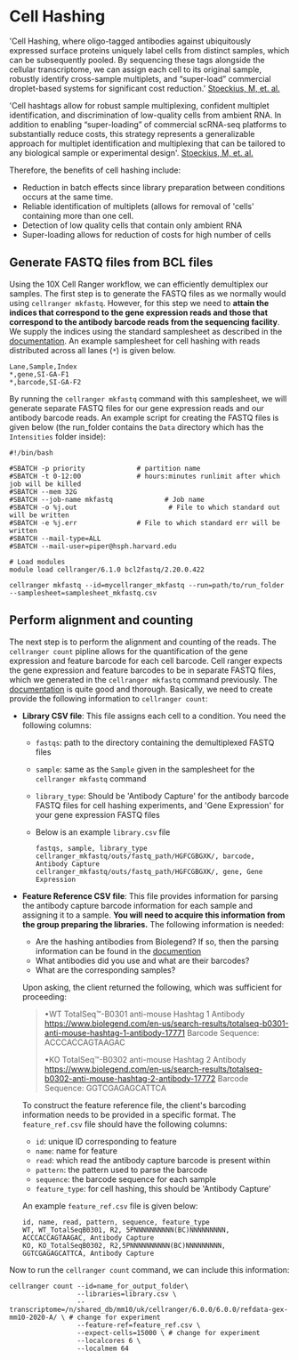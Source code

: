 # Cell Hashing

'Cell Hashing, where oligo-tagged antibodies against ubiquitously expressed surface proteins uniquely label cells from distinct samples, which can be subsequently pooled. By sequencing these tags alongside the cellular transcriptome, we can assign each cell to its original sample, robustly identify cross-sample multiplets, and “super-load” commercial droplet-based systems for significant cost reduction.' [Stoeckius, M, et. al.](https://genomebiology.biomedcentral.com/articles/10.1186/s13059-018-1603-1)  

'Cell hashtags allow for robust sample multiplexing, confident multiplet identification, and discrimination of low-quality cells from ambient RNA. In addition to enabling “super-loading” of commercial scRNA-seq platforms to substantially reduce costs, this strategy represents a generalizable approach for multiplet identification and multiplexing that can be tailored to any biological sample or experimental design'. [Stoeckius, M, et. al.](https://genomebiology.biomedcentral.com/articles/10.1186/s13059-018-1603-1)

Therefore, the benefits of cell hashing include:

- Reduction in batch effects since library preparation between conditions occurs at the same time.
- Reliable identification of multiplets (allows for removal of 'cells' containing more than one cell.
- Detection of low quality cells that contain only ambient RNA
- Super-loading allows for reduction of costs for high number of cells


## Generate FASTQ files from BCL files

Using the 10X Cell Ranger workflow, we can efficiently demultiplex our samples. The first step is to generate the FASTQ files as we normally would using `cellranger mkfastq`. However, for this step we need to **attain the indices that correspond to the gene expression reads and those that correspond to the antibody barcode reads from the sequencing facility**. We supply the indices using the standard samplesheet as described in the [documentation](https://support.10xgenomics.com/single-cell-gene-expression/software/pipelines/latest/using/mkfastq?src=pr&lss=none&cnm=&cid=NULL&src=pr&lss=none&cnm=&cid=NULL#simple_csv). An example samplesheet for cell hashing with reads distributed across all lanes (`*`) is given below.

```
Lane,Sample,Index
*,gene,SI-GA-F1
*,barcode,SI-GA-F2
```

By running the `cellranger mkfastq` command with this samplesheet, we will generate separate FASTQ files for our gene expression reads and our antibody barcode reads. An example script for creating the FASTQ files is given below (the run_folder contains the `Data` directory which has the `Intensities` folder inside):

```
#!/bin/bash

#SBATCH -p priority             # partition name
#SBATCH -t 0-12:00              # hours:minutes runlimit after which job will be killed
#SBATCH --mem 32G
#SBATCH --job-name mkfastq             # Job name
#SBATCH -o %j.out                       # File to which standard out will be written
#SBATCH -e %j.err               # File to which standard err will be written
#SBATCH --mail-type=ALL
#SBATCH --mail-user=piper@hsph.harvard.edu

# Load modules
module load cellranger/6.1.0 bcl2fastq/2.20.0.422

cellranger mkfastq --id=mycellranger_mkfastq --run=path/to/run_folder --samplesheet=samplesheet_mkfastq.csv
```

## Perform alignment and counting

The next step is to perform the alignment and counting of the reads. The `cellranger count` pipline allows for the quantification of the gene expression and feature barcode for each cell barcode. Cell ranger expects the gene expression and feature barcodes to be in separate FASTQ files, which we generated in the `cellranger mkfastq` command previously. The [documentation](https://support.10xgenomics.com/single-cell-gene-expression/software/pipelines/latest/using/feature-bc-analysis) is quite good and thorough. Basically, we need to create provide the following information to `cellranger count`:

- **Library CSV file**: This file assigns each cell to a condition. You need the following columns:
  - `fastqs`: path to the directory containing the demultiplexed FASTQ files
  - `sample`: same as the `Sample` given in the samplesheet for the `cellranger mkfastq` command
  - `library_type`: Should be 'Antibody Capture' for the antibody barcode FASTQ files for cell hashing experiments, and 'Gene Expression' for your gene expression FASTQ files
  - Below is an example `library.csv` file
    
    ```
    fastqs, sample, library_type
    cellranger_mkfastq/outs/fastq_path/HGFCGBGXK/, barcode, Antibody Capture
    cellranger_mkfastq/outs/fastq_path/HGFCGBGXK/, gene, Gene Expression
    ```
- **Feature Reference CSV file**: This file provides information for parsing the antibody capture barcode information for each sample and assigning it to a sample. **You will need to acquire this information from the group preparing the libraries.** The following information is needed:
  - Are the hashing antibodies from Biolegend? If so, then the parsing information can be found in the [documention](https://support.10xgenomics.com/single-cell-gene-expression/software/pipelines/latest/using/feature-bc-analysis#feature-ref)
  - What antibodies did you use and what are their barcodes?
  - What are the corresponding samples? 

  Upon asking, the client returned the following, which was sufficient for proceeding:
  
  > •WT
  > TotalSeq™-B0301 anti-mouse Hashtag 1 Antibody
  > https://www.biolegend.com/en-us/search-results/totalseq-b0301-anti-mouse-hashtag-1-antibody-17771
  > Barcode Sequence: ACCCACCAGTAAGAC
  > 
  > •KO
  > TotalSeq™-B0302 anti-mouse Hashtag 2 Antibody
  > https://www.biolegend.com/en-us/search-results/totalseq-b0302-anti-mouse-hashtag-2-antibody-17772
  > Barcode Sequence: GGTCGAGAGCATTCA
  
  To construct the feature reference file, the client's barcoding information needs to be provided in a specific format. The `feature_ref.csv` file should have the following columns:
    - `id`: unique ID corresponding to feature
    - `name`: name for feature
    - `read`: which read the antibody capture barcode is present within
    - `pattern`: the pattern used to parse the barcode
    - `sequence`: the barcode sequence for each sample
    - `feature_type`: for cell hashing, this should be 'Antibody Capture'
  
  An example `feature_ref.csv` file is given below:
  
  ```
  id, name, read, pattern, sequence, feature_type
  WT, WT_TotalSeqB0301, R2, 5PNNNNNNNNNN(BC)NNNNNNNNN, ACCCACCAGTAAGAC, Antibody Capture
  KO, KO_TotalSeqB0302, R2,5PNNNNNNNNNN(BC)NNNNNNNNN, GGTCGAGAGCATTCA, Antibody Capture
  ```
  
Now to run the `cellranger count` command, we can include this information:

  ```
  cellranger count --id=name_for_output_folder\
                   --libraries=library.csv \
                   --transcriptome=/n/shared_db/mm10/uk/cellranger/6.0.0/6.0.0/refdata-gex-mm10-2020-A/ \ # change for experiment
                   --feature-ref=feature_ref.csv \
                   --expect-cells=15000 \ # change for experiment
                   --localcores 6 \
                   --localmem 64 
  ```
